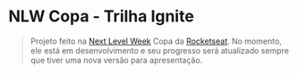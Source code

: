 # NLW Copa - Trilha Ignite

<!-- <img src="./logo.png" alt="Imagem Logo"> -->

> Projeto feito na [Next Level Week](https://lp.rocketseat.com.br/nlw) Copa da [Rocketseat](https://www.rocketseat.com.br). No momento, ele está em desenvolvimento e seu progresso será atualizado sempre que tiver uma nova versão para apresentação.

<!-- > O projeto consiste em uma página para reprodução de um podcast chamado Podcastr.

### Ajustes e melhorias

O projeto ainda está em desenvolvimento e, após a finalização do projeto no curso, as seguintes alterações são planejadas:

- [x] Inserção de ícones nos botões
- [ ] Responsividade
- [ ] Tema escuro
- [ ] Estudar a possibilidade de PWA (Progressive Web App)
- [ ] Estudar a possibilidade de usar o framework [Electron](https://www.electronjs.org) para uma versão desktop

## 💻 Características do projeto

### Tecnologias utilizadas
* [TypeScript](https://www.typescriptlang.org)
* [React](https://pt-br.reactjs.org)
* [React Native](https://reactnative.dev)
* [Node.js](https://nodejs.org/en/)
* [Express](https://expressjs.com/pt-br/)
* [JSON Web Token](https://jwt.io)
* [Socket.IO](https://socket.io)
* [Axios](https://axios-http.com)
* [Prisma](https://www.prisma.io)
* [Vite](https://vitejs.dev)
* etc.

### Obsercações
* Este software foi desenvolvido no [Visual Studio Code](https://code.visualstudio.com) utilizando o Windows 10 como SO
* Para executar o sistema e comandos no Yarn, foi utilizado o [Windows Subsystem for Linux](https://docs.microsoft.com/pt-br/windows/wsl/install)
*
-->

